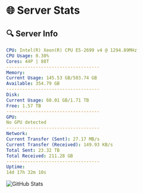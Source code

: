 # 🌐 Server Stats
## 🔍 Server Info
```yaml
CPU: Intel(R) Xeon(R) CPU E5-2699 v4 @ 1294.89MHz
CPU Usage: 0.30%
Cores: 44P | 88T
-----------------------------------
Memory:
Current Usage: 145.53 GB/503.74 GB
Available: 354.79 GB
-----------------------------------
Disk:
Current Usage: 60.01 GB/1.71 TB
Free: 1.57 TB
-----------------------------------
GPU:
No GPU detected
-----------------------------------
Network:
Current Transfer (Sent): 27.17 MB/s
Current Transfer (Received): 149.93 KB/s
Total Sent: 23.32 TB
Total Received: 211.28 GB
-----------------------------------
Uptime:
14d 17h 32m 10s
```
![GitHub Stats](https://img.shields.io/badge/Updated-2025-03-22_14:54:59-blue)